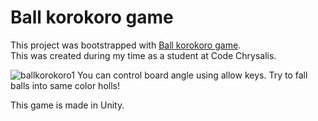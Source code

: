 # Ball korokoro game

This project was bootstrapped with [Ball korokoro game](https://play.unity.com/mg/other/untitled-29788).<br />
This was created during my time as a student at Code Chrysalis.

![ballkorokoro1](https://user-images.githubusercontent.com/63802620/97958847-6bedc300-1df1-11eb-8d99-2dd14ef216f2.gif)
You can control board angle using allow keys.
Try to fall balls into same color holls!

This game is made in Unity.
